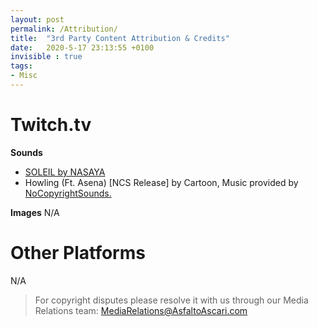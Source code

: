 ```yaml
---
layout: post
permalink: /Attribution/
title:  "3rd Party Content Attribution & Credits"
date:   2020-5-17 23:13:55 +0100
invisible : true
tags:   
- Misc
---
```


# Twitch.tv

**Sounds**
- [SOLEIL by NASAYA](https://soundcloud.com/itsnasaya/soleil)
- Howling (Ft. Asena) [NCS Release] by Cartoon, Music provided by [NoCopyrightSounds.](https://www.youtube.com/watch?v=JiF3pbvR5G0)

**Images**
N/A

# Other Platforms
N/A



> For copyright disputes please resolve it with us through our Media Relations team:
MediaRelations@AsfaltoAscari.com

